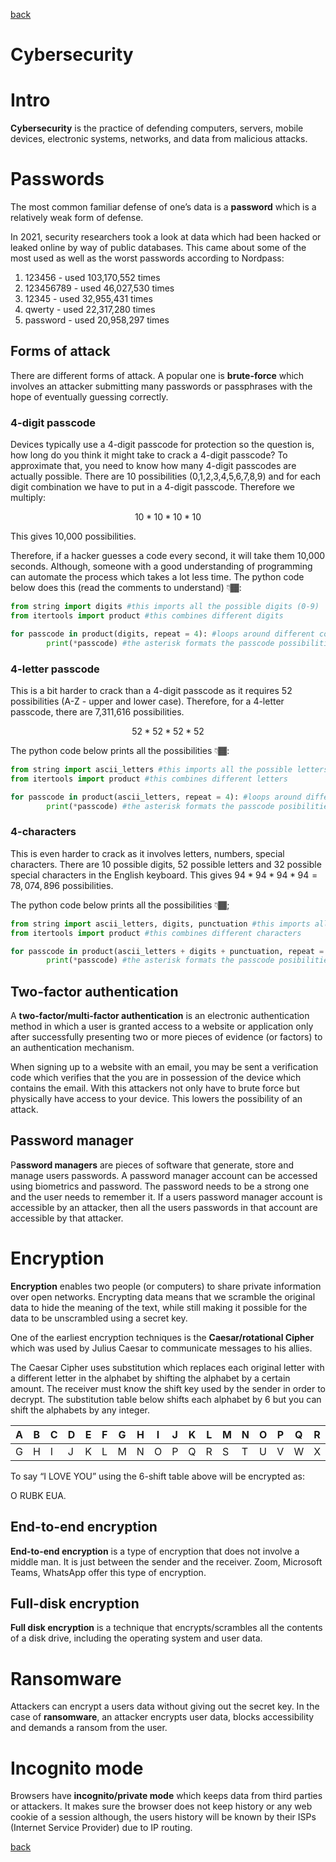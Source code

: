 [back](00.main.md)
# Cybersecurity

# Intro

**Cybersecurity** is the practice of defending computers, servers, mobile devices, electronic systems, networks, and data from malicious attacks.

# Passwords

The most common familiar defense of one’s data is a **password** which is a relatively weak form of defense.

In 2021, security researchers took a look at data which had been hacked or leaked online by way of public databases. This came about some of the most used as well as the worst passwords according to Nordpass:

1. 123456 - used 103,170,552 times
2. 123456789 - used 46,027,530 times
3. 12345 - used 32,955,431 times
4. qwerty - used 22,317,280 times
5. password - used 20,958,297 times

## Forms of attack

There are different forms of attack. A popular one is **brute-force** which involves an attacker submitting many passwords or passphrases with the hope of eventually guessing correctly.

### 4-digit passcode

Devices typically use a 4-digit passcode for protection so the question is, how long do you think it might take to crack a 4-digit passcode? To approximate that, you need to know how many 4-digit passcodes are actually possible. There are 10 possibilities (0,1,2,3,4,5,6,7,8,9) and for each digit combination we have to put in a 4-digit passcode. Therefore we multiply:

$$
10 * 10 * 10 * 10
$$

This gives 10,000 possibilities.

Therefore, if a hacker guesses a code every second, it will take them 10,000 seconds. Although, someone with a good understanding of programming can automate the process which takes a lot less time. The python code below does this (read the comments to understand) 👇🏾:

```python
from string import digits #this imports all the possible digits (0-9)
from itertools import product #this combines different digits

for passcode in product(digits, repeat = 4): #loops around different combinations four times
		print(*passcode) #the asterisk formats the passcode possibilities 
```

### 4-letter passcode

This is a bit harder to crack than a 4-digit passcode as it requires 52 possibilities (A-Z -  upper and lower case). Therefore, for a 4-letter passcode, there are 7,311,616 possibilities.

$$
52 * 52 * 52 * 52
$$

The python code below prints all the possibilities 👇🏾:

```python
from string import ascii_letters #this imports all the possible letters(A-Z & a-z)
from itertools import product #this combines different letters

for passcode in product(ascii_letters, repeat = 4): #loops around different combinations four times
		print(*passcode) #the asterisk formats the passcode posibilities 
```

### 4-characters

This is even harder to crack as it involves letters, numbers, special characters. There are 10 possible digits, 52 possible letters and 32 possible special characters in the English keyboard. This gives $94 * 94 * 94 * 94 = 78,074,896$ possibilities.

The python code below prints all the possibilities 👇🏾;

```python
from string import ascii_letters, digits, punctuation #this imports all the possible digits characters
from itertools import product #this combines different characters

for passcode in product(ascii_letters + digits + punctuation, repeat = 4): #loops around different combinations four times
		print(*passcode) #the asterisk formats the passcode posibilities 
```

## Two-factor authentication

A **two-factor/multi-factor authentication** is an electronic authentication method in which a user is granted access to a website or application only after successfully presenting two or more pieces of evidence (or factors) to an authentication mechanism. 

When signing up to a website with an email, you may be sent a verification code which verifies that the you are in possession of the device which contains the email. With this attackers not only have to brute force but physically have access to your device. This lowers the possibility of an attack.

## Password manager

P**assword managers** are pieces of software that generate, store and manage users passwords. A password manager account can be accessed using biometrics and password. The password needs to be a strong one and the user needs to remember it. If a users password manager account is accessible by an attacker, then all the users passwords in that account are accessible by that attacker. 

# Encryption

**Encryption** enables two people (or computers) to share private information over open networks. Encrypting data means that we scramble the original data to hide the meaning of the text, while still making it possible for the data to be unscrambled using a secret key.

One of the earliest encryption techniques is the **Caesar/rotational Cipher** which was used by Julius Caesar to communicate messages to his allies.

The Caesar Cipher uses substitution which replaces each original letter with a different letter in the alphabet by shifting the alphabet by a certain amount. The receiver must know the shift key used by the sender in order to decrypt. The substitution table below shifts each alphabet by 6 but you can shift the alphabets by any integer.

| **A** | **B** | **C** | **D** | **E** | **F** | **G** | **H** | **I** | **J** | **K** | **L** | **M** | **N** | **O** | **P** | **Q** | **R** | **S** | **T** | **U** | **V** | **W** | **X** | **Y** | **Z** |
| --- | --- | --- | --- | --- | --- | --- | --- | --- | --- | --- | --- | --- | --- | --- | --- | --- | --- | --- | --- | --- | --- | --- | --- | --- | --- |
| G | H | I | J | K | L | M | N | O | P | Q | R | S | T | U | V | W | X | Y | Z | A | B | C | D | E | F |

To say “I LOVE YOU” using the 6-shift table above will be encrypted as:

O RUBK EUA.

## End-to-end encryption

**End-to-end encryption** is a type of encryption that does not involve a middle man. It is just between the sender and the receiver. Zoom, Microsoft Teams, WhatsApp offer this type of encryption.

## Full-disk encryption

**Full disk encryption** is a technique that encrypts/scrambles all the contents of a disk drive, including the operating system and user data. 

# Ransomware

Attackers can encrypt a users data without giving out the secret key. In the case of **ransomware**, an attacker encrypts user data, blocks accessibility and demands a ransom from the user.

# Incognito mode

Browsers have **incognito/private mode** which keeps data from third parties or attackers. It makes sure the browser does not keep history or any web cookie of a session although, the users history will be known by their ISPs (Internet Service Provider) due to IP routing.

[back](13.license.md)